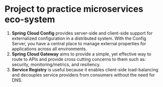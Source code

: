 # Project to practice microservices eco-system

1. **Spring Cloud Config** provides server-side and client-side support for externalized configuration in a distributed system. With the Config Server, you have a central place to manage external properties for applications across all environments.
2. **Spring Cloud Gateway** aims to provide a simple, yet effective way to route to APIs and provide cross cutting concerns to them such as: security, monitoring/metrics, and resiliency.
3. **Service Registry** is useful because it enables client-side load-balancing and decouples service providers from consumers without the need for DNS.
